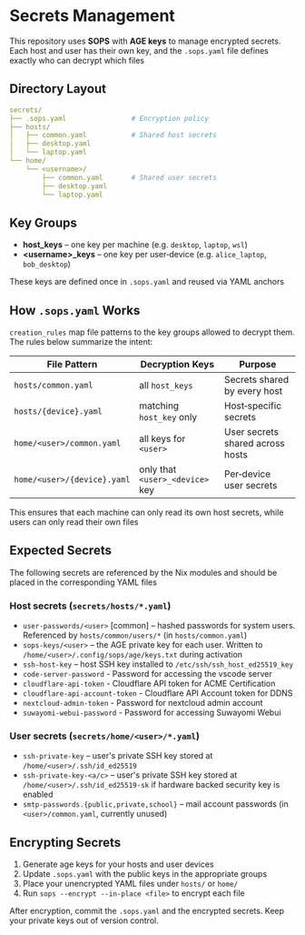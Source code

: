 # Secrets Management

This repository uses **SOPS** with **AGE keys** to manage encrypted secrets. Each host and user has their own key, and the `.sops.yaml` file defines exactly who can decrypt which files

## Directory Layout

```yaml
secrets/
├── .sops.yaml                # Encryption policy
├── hosts/
│   ├── common.yaml           # Shared host secrets
│   ├── desktop.yaml
│   └── laptop.yaml
└── home/
    └── <username>/
        ├── common.yaml       # Shared user secrets
        ├── desktop.yaml
        └── laptop.yaml
```

## Key Groups

- **host_keys** – one key per machine (e.g. `desktop`, `laptop`, `wsl`)
- **\<username\>_keys** – one key per user‑device (e.g. `alice_laptop`, `bob_desktop`)

These keys are defined once in `.sops.yaml` and reused via YAML anchors

## How `.sops.yaml` Works

`creation_rules` map file patterns to the key groups allowed to decrypt them. The rules below summarize the intent:

| File Pattern                | Decryption Keys                     | Purpose                          |
|-----------------------------|-------------------------------------|----------------------------------|
| `hosts/common.yaml`         | all `host_keys`                     | Secrets shared by every host     |
| `hosts/{device}.yaml`       | matching `host_key` only            | Host‑specific secrets            |
| `home/<user>/common.yaml`   | all keys for `<user>`               | User secrets shared across hosts |
| `home/<user>/{device}.yaml` | only that `<user>_<device>` key     | Per‑device user secrets          |

This ensures that each machine can only read its own host secrets, while users can only read their own files

## Expected Secrets

The following secrets are referenced by the Nix modules and should be placed in
the corresponding YAML files

### Host secrets (`secrets/hosts/*.yaml`)

- `user-passwords/<user>` [common] – hashed passwords for system users. Referenced by `hosts/common/users/*` (in `hosts/common.yaml`)
- `sops-keys/<user>` – the AGE private key for each user. Written to `/home/<user>/.config/sops/age/keys.txt` during activation
- `ssh-host-key` – host SSH key installed to `/etc/ssh/ssh_host_ed25519_key`
- `code-server-password` - Password for accessing the vscode server
- `cloudflare-api-token` - Cloudflare API token for ACME Certification
- `cloudflare-api-account-token` - Cloudflare API Account token for DDNS
- `nextcloud-admin-token` - Password for nextcloud admin account
- `suwayomi-webui-password` - Password for accessing Suwayomi Webui 

### User secrets (`secrets/home/<user>/*.yaml`)

- `ssh-private-key` – user's private SSH key stored at `/home/<user>/.ssh/id_ed25519`
- `ssh-private-key-<a/c>` – user's private SSH key stored at `/home/<user>/.ssh/id_ed25519-sk` if hardware backed security key is enabled
- `smtp-passwords.{public,private,school}` – mail account passwords (in `<user>/common.yaml`, currently unused)

## Encrypting Secrets

1. Generate age keys for your hosts and user devices
2. Update `.sops.yaml` with the public keys in the appropriate groups
3. Place your unencrypted YAML files under `hosts/` or `home/`
4. Run `sops --encrypt --in-place <file>` to encrypt each file

After encryption, commit the `.sops.yaml` and the encrypted secrets. Keep your private keys out of version control.

